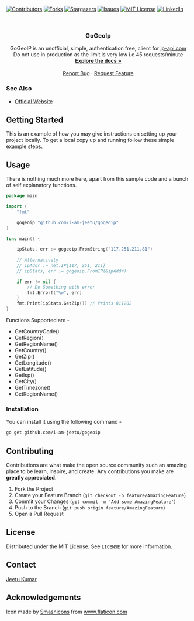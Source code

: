 <!--
*** Thanks for checking out this README Template. If you have a suggestion that would
*** make this better, please fork the repo and create a pull request or simply open
*** an issue with the tag "enhancement".
*** Thanks again! Now go create something AMAZING! :D
-->





<!-- PROJECT SHIELDS -->
<!--
*** I'm using markdown "reference style" links for readability.
*** Reference links are enclosed in brackets [ ] instead of parentheses ( ).
*** See the bottom of this document for the declaration of the reference variables
*** for contributors-url, forks-url, etc. This is an optional, concise syntax you may use.
*** https://www.markdownguide.org/basic-syntax/#reference-style-links
-->
[![Contributors][contributors-shield]][contributors-url]
[![Forks][forks-shield]][forks-url]
[![Stargazers][stars-shield]][stars-url]
[![Issues][issues-shield]][issues-url]
[![MIT License][license-shield]][license-url]
[![LinkedIn][linkedin-shield]][linkedin-url]



<!-- PROJECT LOGO -->
<br />
<p align="center">
  <!-- <a href="https://github.com/i-am-jeetu/gogeoip">
    <img src="/home/jeetu/Downloads/laptop.svg" alt="Logo" width="80" height="80">
  </a> -->

  <h3 align="center">GoGeoIp</h3>

  <p align="center"> GoGeoIP is an unofficial, simple, authentication free, client for <a href="https://ip-api.com/">ip-api.com</a>
 <br>
Do not use in production as the limit is very low i.e 45  requests/minute
    <br />
    <a href="HREF:TODOCS"><strong>Explore the docs »</strong></a>
    <br />
    <br />
    <a href="https://github.com/i-am-jeetu/gogeoip/issues">Report Bug</a>
    ·
    <a href="https://github.com/i-am-jeetu/gogeoip/issues">Request Feature</a>
  </p>
</p>



<!-- ABOUT THE PROJECT -->
<!-- ## About The Project -->



### See Also
* [Official Website](https://ip-api.com)



<!-- GETTING STARTED -->
## Getting Started

This is an example of how you may give instructions on setting up your project locally.
To get a local copy up and running follow these simple example steps.

## Usage 
There is nothing much more here, apart from this sample code and a bunch of self explanatory functions. 
```go
package main

import (
	"fmt"

	gogeoip "github.com/i-am-jeetu/gogeoip"
)

func main() {

	ipStats, err := gogeoip.FromString("117.251.211.81")
	
	// Alternatively
	// ipAddr := net.IP{117, 251, 211}
	// ipStats, err := gogeoip.FromIP(&ipAddr)

	if err != nil {
		// Do Something with error
		fmt.Errorf("%w", err)
	}
	fmt.Print(ipStats.GetZip()) // Prints 811202
}
```

Functions Supported are - 
- GetCountryCode()
- GetRegion()
- GetRegionName()
- GetCountry()
- GetZip()
- GetLongitude()
- GetLatitude()
- GetIsp()
- GetCity()
- GetTimezone()
- GetRegionName()


### Installation
You can install it using the following command -

```sh
go get github.com/i-am-jeetu/gogeoip 
```


<!-- CONTRIBUTING -->
## Contributing

Contributions are what make the open source community such an amazing place to be learn, inspire, and create. Any contributions you make are **greatly appreciated**.

1. Fork the Project
2. Create your Feature Branch (`git checkout -b feature/AmazingFeature`)
3. Commit your Changes (`git commit -m 'Add some AmazingFeature'`)
4. Push to the Branch (`git push origin feature/AmazingFeature`)
5. Open a Pull Request



<!-- LICENSE -->
## License

Distributed under the MIT License. See `LICENSE` for more information.



<!-- CONTACT -->
## Contact
[Jeetu Kumar](https://www.linkedin.com/in/img2/) 


<!-- ACKNOWLEDGEMENTS -->
## Acknowledgements
<div>Icon made by <a href="https://www.flaticon.com/authors/smashicons" title="Smashicons">Smashicons</a> from <a href="https://www.flaticon.com/" title="Flaticon">www.flaticon.com</a></div>
<!-- * [GitHub Emoji Cheat Sheet](https://www.webpagefx.com/tools/emoji-cheat-sheet)
* [Img Shields](https://shields.io)
* [Choose an Open Source License](https://choosealicense.com)
* [GitHub Pages](https://pages.github.com)
* [Animate.css](https://daneden.github.io/animate.css)
* [Loaders.css](https://connoratherton.com/loaders)
* [Slick Carousel](https://kenwheeler.github.io/slick)
* [Smooth Scroll](https://github.com/cferdinandi/smooth-scroll)
* [Sticky Kit](http://leafo.net/sticky-kit)
* [JVectorMap](http://jvectormap.com)
* [Font Awesome](https://fontawesome.com) -->





<!-- MARKDOWN LINKS & IMAGES -->
<!-- https://www.markdownguide.org/basic-syntax/#reference-style-links -->
[contributors-shield]: https://img.shields.io/github/contributors/i-am-jeetu/gogeoip?style=flat-square
[contributors-url]: https://github.com/i-am-jeetu/gogeoip/graphs/contributors
[forks-shield]: https://img.shields.io/github/forks/i-am-jeetu/gogeoip.svg?style=flat-square
[forks-url]: https://github.com/i-am-jeetu/gogeoip/network/members
[stars-shield]: https://img.shields.io/github/stars/i-am-jeetu/gogeoip.svg?style=flat-square
[stars-url]: https://github.com/i-am-jeetu/gogeoip/stargazers
[issues-shield]: https://img.shields.io/github/issues/othneildrew/Best-README-Template.svg?style=flat-square
[issues-url]: https://github.com/i-am-jeetu/gogeoip/issues
[license-shield]: https://img.shields.io/github/license/othneildrew/Best-README-Template.svg?style=flat-square
[license-url]: https://github.com/i-am-jeetu/gogeoip/blob/master/LICENSE
[linkedin-shield]: https://img.shields.io/badge/-LinkedIn-black.svg?style=flat-square&logo=linkedin&colorB=555
[linkedin-url]: https://www.linkedin.com/in/img2/
[product-screenshot]: images/screenshot.png
